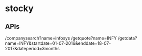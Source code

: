 # stocky
## APIs
/companysearch?name=infosys
/getquote?name=INFY
/getdata?name=INFY&startdate=01-07-2016&enddate=18-07-2017&dateperiod=3months

